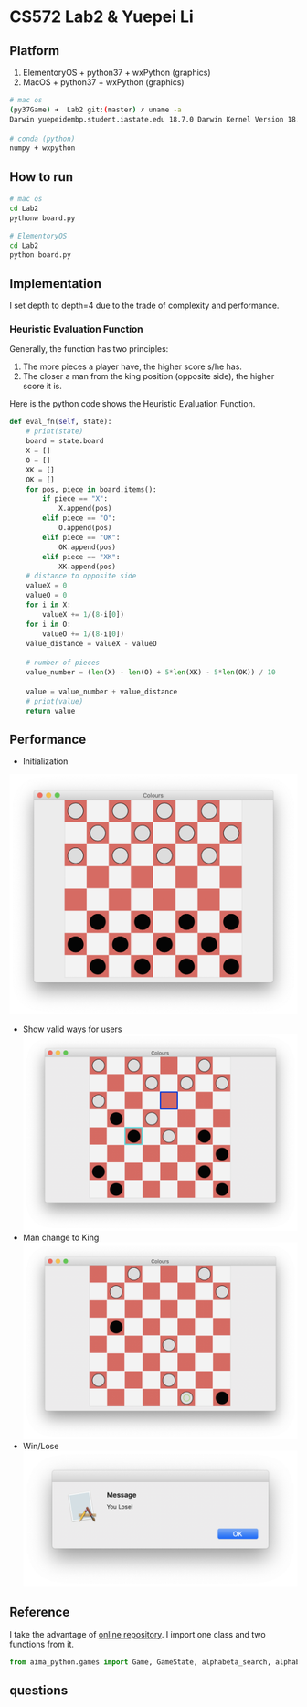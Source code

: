 # CS572 Lab2 & Yuepei Li

## Platform

1. ElementoryOS + python37 + wxPython (graphics)
2. MacOS + python37 + wxPython (graphics)

```sh
# mac os
(py37Game) ➜  Lab2 git:(master) ✗ uname -a
Darwin yuepeidembp.student.iastate.edu 18.7.0 Darwin Kernel Version 18.7.0: Tue Aug 20 16:57:14 PDT 2019; root:xnu-4903.271.2~2/RELEASE_X86_64 x86_64

# conda (python)
numpy + wxpython
```

## How to run

```sh
# mac os
cd Lab2
pythonw board.py
```

```sh
# ElementoryOS
cd Lab2
python board.py
```

## Implementation

I set depth to depth=4 due to the trade of complexity and performance.

### Heuristic Evaluation Function

Generally, the function has two principles:
1. The more pieces a player have, the higher score s/he has.
2. The closer a man from the king position (opposite side), the higher score it is.

Here is the python code shows the Heuristic Evaluation Function.

```python
def eval_fn(self, state):
    # print(state)
    board = state.board
    X = []
    O = []
    XK = []
    OK = []
    for pos, piece in board.items():
        if piece == "X":
            X.append(pos)
        elif piece == "O":
            O.append(pos)
        elif piece == "OK":
            OK.append(pos)
        elif piece == "XK":
            XK.append(pos)
    # distance to opposite side
    valueX = 0
    valueO = 0
    for i in X:
        valueX += 1/(8-i[0])
    for i in O:
        valueO += 1/(8-i[0])
    value_distance = valueX - valueO

    # number of pieces
    value_number = (len(X) - len(O) + 5*len(XK) - 5*len(OK)) / 10

    value = value_number + value_distance
    # print(value)
    return value
```

## Performance

- Initialization

![](./images/1.png)
- Show valid ways for users
![](./images/2.png)
- Man change to King
![](./images/3.png)
- Win/Lose
![](./images/4.png)


## Reference

I take the advantage of [online repository](https://github.com/liyp0095/aima-python). I import one class and two functions from it.

```python
from aima_python.games import Game, GameState, alphabeta_search, alphabeta_cutoff_search
```

## questions
